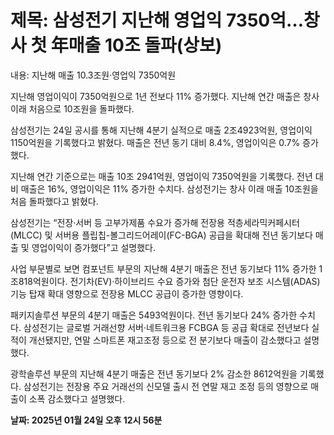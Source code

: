 # **제목: 삼성전기 지난해 영업익 7350억…창사 첫 年매출 10조 돌파(상보)**

  내용: 지난해 매출 10.3조원·영업익 7350억원

지난해 영업이익이 7350억원으로 1년 전보다 11% 증가했다. 지난해 연간 매출은 창사 이래 처음으로 10조원을 돌파했다.

삼성전기는 24일 공시를 통해 지난해 4분기 실적으로 매출 2조4923억원, 영업이익 1150억원을 기록했다고 밝혔다. 매출은 전년 동기 대비 8.4%, 영업이익은 0.7% 증가했다.

지난해 연간 기준으로는 매출 10조 2941억원, 영업이익 7350억원을 기록했다. 전년 대비 매출은 16%, 영업이익은 11% 증가한 수치다. 삼성전기는 창사 이래 매출 10조원을 처음 돌파했다고 밝혔다.

삼성전기는 “전장·서버 등 고부가제품 수요가 증가해 전장용 적층세라믹커페시터(MLCC) 및 서버용 플립칩-볼그리드어레이(FC-BGA) 공급을 확대해 전년 동기보다 매출 및 영업이익이 증가했다”고 설명했다.

사업 부문별로 보면 컴포넌트 부문의 지난해 4분기 매출은 전년 동기보다 11% 증가한 1조818억원이다. 전기차(EV)·하이브리드 수요 증가와 첨단 운전자 보조 시스템(ADAS) 기능 탑재 확대 영향으로 전장용 MLCC 공급이 증가한 영향이다.

패키지솔루션 부문의 4분기 매출은 5493억원이다. 전년 동기보다 24% 증가한 수치다. 삼성전기는 글로벌 거래선향 서버·네트워크용 FCBGA 등 공급 확대로 전년보다 실적이 개선됐지만, 연말 스마트폰 재고조정 등으로 전 분기보다 매출이 감소했다고 설명했다.

광학솔루션 부문의 지난해 4분기 매출은 전년 동기보다 2% 감소한 8612억원을 기록했다. 삼성전기는 전장용 주요 거래선의 신모델 출시 전 연말 재고 조정 등의 영향으로 매출이 소폭 감소했다고 설명했다.

  **날짜: 2025년 01월 24일 오후 12시 56분**